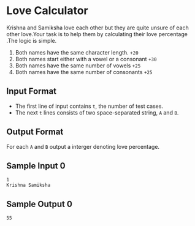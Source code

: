 # Love Calculator

Krishna and Samiksha love each other but they are quite unsure of each other love.Your task is to help them by calculating their love percentage .The logic is simple.

1. Both names have the same character length. `+20`
2. Both names start either with a vowel or a consonant `+30`
3. Both names have the same number of vowels `+25`
4. Both names have the same number of consonants `+25`

## Input Format

- The first line of input contains `t`, the number of test cases.
- The next `t` lines consists of two space-separated string, `A` and `B`.

## Output Format

For each `A` and `B` output a interger denoting love percentage.

## Sample Input 0
```
1
Krishna Samiksha
```

## Sample Output 0
```
55
```
